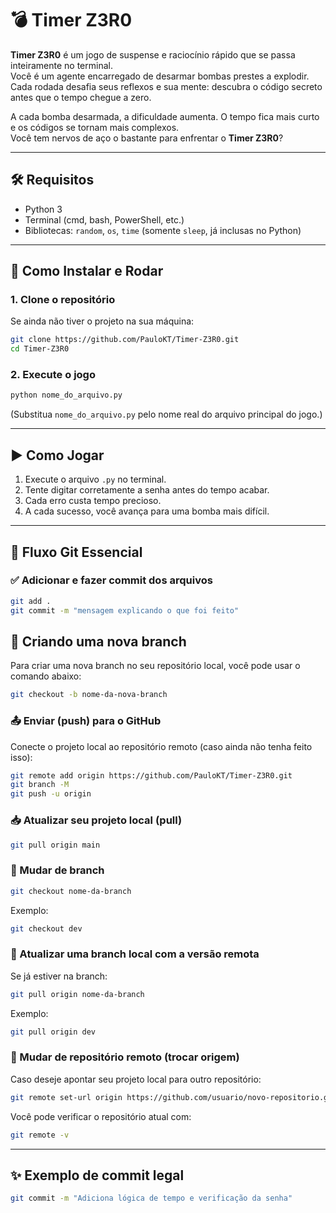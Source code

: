 # 💣 Timer Z3R0

**Timer Z3R0** é um jogo de suspense e raciocínio rápido que se passa inteiramente no terminal.\
Você é um agente encarregado de desarmar bombas prestes a explodir. Cada rodada desafia seus reflexos e sua mente: descubra o código secreto antes que o tempo chegue a zero.

A cada bomba desarmada, a dificuldade aumenta. O tempo fica mais curto e os códigos se tornam mais complexos.\
Você tem nervos de aço o bastante para enfrentar o **Timer Z3R0**?

---

## 🛠 Requisitos

- Python 3
- Terminal (cmd, bash, PowerShell, etc.)
- Bibliotecas: `random`, `os`, `time` (somente `sleep`, já inclusas no Python)

---

## 💾 Como Instalar e Rodar

### 1. Clone o repositório

Se ainda não tiver o projeto na sua máquina:

```bash
git clone https://github.com/PauloKT/Timer-Z3R0.git
cd Timer-Z3R0
```

### 2. Execute o jogo

```bash
python nome_do_arquivo.py
```

(Substitua `nome_do_arquivo.py` pelo nome real do arquivo principal do jogo.)

---

## ▶️ Como Jogar

1. Execute o arquivo `.py` no terminal.
2. Tente digitar corretamente a senha antes do tempo acabar.
3. Cada erro custa tempo precioso.
4. A cada sucesso, você avança para uma bomba mais difícil.

---

## 🚀 Fluxo Git Essencial

### ✅ Adicionar e fazer commit dos arquivos

```bash
git add .
git commit -m "mensagem explicando o que foi feito"
```
## 🌿 Criando uma nova branch

Para criar uma nova branch no seu repositório local, você pode usar o comando abaixo:

```bash
git checkout -b nome-da-nova-branch
```

### 📤 Enviar (push) para o GitHub

Conecte o projeto local ao repositório remoto (caso ainda não tenha feito isso):

```bash
git remote add origin https://github.com/PauloKT/Timer-Z3R0.git
git branch -M
git push -u origin
```

### 📥 Atualizar seu projeto local (pull)

```bash
git pull origin main
```

### 🌿 Mudar de branch

```bash
git checkout nome-da-branch
```

Exemplo:

```bash
git checkout dev
```

### 🔄 Atualizar uma branch local com a versão remota

Se já estiver na branch:

```bash
git pull origin nome-da-branch
```

Exemplo:

```bash
git pull origin dev
```

### 🔁 Mudar de repositório remoto (trocar origem)

Caso deseje apontar seu projeto local para outro repositório:

```bash
git remote set-url origin https://github.com/usuario/novo-repositorio.git
```

Você pode verificar o repositório atual com:

```bash
git remote -v
```

---

## ✨ Exemplo de commit legal

```bash
git commit -m "Adiciona lógica de tempo e verificação da senha"
```

